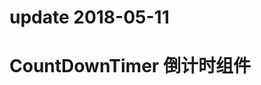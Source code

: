 # update 2018-05-11 
# CountDownTimer 倒计时组件

<!-- 调用 -->
<CountDownTimer 
    :s-time="sTime" 
    :e-time="eTime"
    v-if="beginTime"
    :callback="callback"></CountDownTimer>

